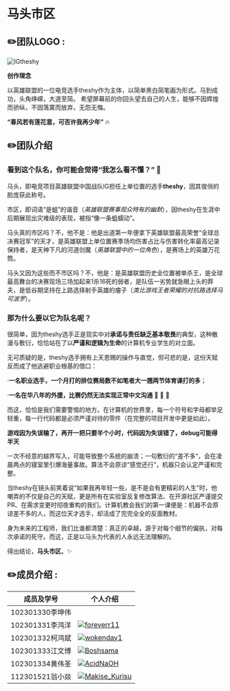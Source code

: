# 马头市区
## :pencil2:团队LOGO :

![IGtheshy](https://github.com/Boshsama/IG-theshyBigHorseHead/blob/main/TeamLogo.jpg "马头")

**创作理念**

以英雄联盟的一位电竞选手theshy作为主体，以简单黑白简笔画为形式。马到成功，头角峥嵘，大道至简。
希望屏幕前的你回头望去自己的人生，能够不因辉煌而骄纵，不因落寞而放弃，无怨无悔。

**“春风若有莲花意，可否许我再少年”**	:fire:

##  :pencil2:团队介绍
### 看到这个队名，你可能会觉得“我怎么看不懂？” :speech_balloon:

马头，即电竞项目英雄联盟中国战队IG担任上单位置的选手**theshy**，因其俊俏的脸庞获此称号。

市区，即词语“是蛆”的谐音（*英雄联盟赛事观众特有的幽默*），因theshy在生涯中后期展现出灾难级的表现，被指“像一条蛆蠕动”。

马头真的市区吗？不，他不是：他是出道第一年便拿下英雄联盟最高荣誉“全球总决赛冠军”的天才，是英雄联盟上单位置赛季场均伤害占比与伤害转化率最高记录保持者，是天神下凡的河道剑魔（*英雄联盟中的一位角色*），是赛场上的英雄万花筒。

马头又因为这些而不市区吗？不，他是：是英雄联盟历史全位置被单杀王，是全球最高舞台的决赛现场三场加起来1杀16死的弱者，是队伍一劣势就急眼上头的莽夫，是低谷期坚持在上路选择射手英雄的瘤子（*类比游戏王者荣耀的对抗路选择马可波罗*）。

### 那为什么要以它为队名呢？

很简单，因为theshy选手正是现实中对**承诺与责任缺乏基本敬畏**的典型，这种散漫与敷衍，恰恰站在了以**严谨和逻辑为生命**的计算机专业学生的对立面。

无可质疑的是，theshy选手拥有上天恩赐的操作与直觉，但可悲的是，这份天赋反而成了他逃避职业根基的借口：

·**一名职业选手，一个月打的排位赛局数不如笔者大一翘两节体育课打的多**；

·**一名在华八年的外援，比赛仍然无法实现正常中文沟通** :poop: :poop: :poop:

而这，恰恰是我们需要警惕的地方。在计算机的世界里，每一个符号和字母都举足轻重，每一行代码都是必须严谨对待的零件（在完整的项目开发中更是如此）。

**游戏因为失误输了，再开一把只要半个小时，代码因为失误错了，debug可能得半天**

一次不经意的越界写入，可能导致整个系统的崩溃；一句敷衍的“差不多”，会在凌晨两点的寝室里引爆海量事故。算法不会原谅“感觉还行”，机器只会认定严谨和完整。

当theshy在镜头前笑着说“如果我再年轻一些，是不是会有更精彩的人生”时，他嘲弄的不仅是自己的天赋，更是所有在实验室反复修改算法、在开源社区严谨提交PR、在需求变更时彻夜重构的我们。计算机教会我们的第一课便是：机器不会原谅差不多的人，而这位天才选手，却活成了完完全全的反面教材。

身为未来的工程师，我们比谁都清楚：真正的卓越，源于对每个细节的偏执，对每次承诺的死守。而这，正是以马头为代表的人永远无法理解的。

得出结论，**马头市区**。:sparkles:

## :pencil2:成员介绍 :

|  成员及学号    | 个人介绍  |
|  ----  | ----  |
| 102301330李坤伟  |  |
| 102301331李鸿洋  | [![foreverr11](https://avatars.githubusercontent.com/u/233679587?v=4)](https://github.com/Boshsama/IG-theshyBigHorseHead/blob/main/Self-introduction/Hongyang%20Li.md) |
| 102301332柯鸿斌  | [![wokenday1](https://avatars.githubusercontent.com/u/143888766?v=4)](https://github.com/Boshsama/IG-theshyBigHorseHead/blob/main/Self-introduction/Hongbin%20Ke.md) |
| 102301333江文博  | [![Boshsama](https://avatars.githubusercontent.com/u/143994624?v=4)](https://github.com/Boshsama/IG-theshyBigHorseHead/blob/main/Self-introduction/Wenbo%20Jiang.md) |
| 102301334黄伟圣  | [![AcidNaOH](https://avatars.githubusercontent.com/u/138078717?v=4)](https://github.com/Boshsama/IG-theshyBigHorseHead/blob/main/Self-introduction/Weisheng%20Huang.md) |
| 112301521翁小燚  | [![Makise_Kurisu](https://avatars.githubusercontent.com/u/183702140?v=4)](https://github.com/Boshsama/IG-theshyBigHorseHead/blob/main/Self-introduction/Xiaoyi%20Weng.md) |

